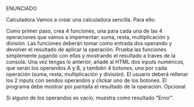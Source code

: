 ENUNCIADO

Calculadora
Vamos a crear una calculadora sencilla. Para ello:

Como primer paso, crea 4 funciones, una para cada una de las 4 operaciones que vamos a impementar: suma, resta, multiplicación y división. Las funciones deberán tomar como entrada dos operando y devolver el resultado de aplicar la operación.
Prueba las funciones simplemente jugando con ellas y mostrando el resultado a traves de la consola.
Una vez tengas lo anterior, añade al HTML dos inputs numéricos, que serán los operandos A y B, y también 4 botones, uno por cada operación (suma, resta, multiplicación y división).
El usuario deberá rellenar los 2 inputs con sendos operandos y clickar uno de los botones. El programa debe mostrar por pantalla el resultado de la operación.
Opcional

Si alguno de los operandos es vacío, muestra como resultado "Error".
